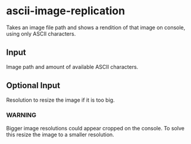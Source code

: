 # ascii-image-replication
 Takes an image file path and shows a rendition of that image on console, using only ASCII characters.

## Input
 Image path and amount of available ASCII characters.

## Optional Input
 Resolution to resize the image if it is too big.

### WARNING
 Bigger image resolutions could appear cropped on the console. To solve this resize the image to a smaller resolution.
